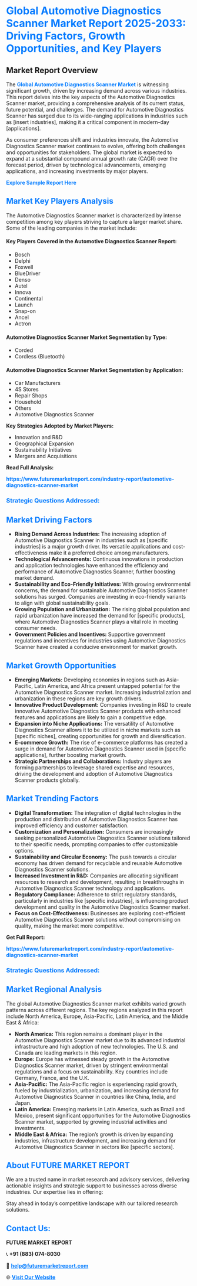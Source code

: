 <h1 style="color: #007BFF;">Global Automotive Diagnostics Scanner Market Report 2025-2033: Driving Factors, Growth Opportunities, and Key Players</h1>

<section id="overview">
<h2>Market Report Overview</h2>
<p>The <a href="https://www.futuremarketreport.com/industry-report/automotive-diagnostics-scanner-market" style="color: #007BFF; text-decoration: none;"><strong>Global Automotive Diagnostics Scanner Market</strong></a> is witnessing significant growth, driven by increasing demand across various industries. This report delves into the key aspects of the Automotive Diagnostics Scanner market, providing a comprehensive analysis of its current status, future potential, and challenges. The demand for Automotive Diagnostics Scanner has surged due to its wide-ranging applications in industries such as [insert industries], making it a critical component in modern-day [applications].</p>
<p>As consumer preferences shift and industries innovate, the Automotive Diagnostics Scanner market continues to evolve, offering both challenges and opportunities for stakeholders. The global market is expected to expand at a substantial compound annual growth rate (CAGR) over the forecast period, driven by technological advancements, emerging applications, and increasing investments by major players.</p>
</section>

<section id="overview">
<p><a href="https://www.futuremarketreport.com/request-sample/reportId=126134" style="color: #007BFF; text-decoration: none;"><strong>Explore Sample Report Here</strong></a></p>
</section>

<section id="key-players">
<h2 style="color: #007BFF;">Market Key Players Analysis</h2>
<p>The Automotive Diagnostics Scanner market is characterized by intense competition among key players striving to capture a larger market share. Some of the leading companies in the market include:</p>
<h4>Key Players Covered in the Automotive Diagnostics Scanner Report:</h4>
<ul><li>Bosch</li><li>Delphi</li><li>Foxwell</li><li>BlueDriver</li><li>Denso</li><li>Autel</li><li>Innova</li><li>Continental</li><li>Launch</li><li>Snap-on</li><li>Ancel</li><li>Actron</li></ul>
<h4>Automotive Diagnostics Scanner Market Segmentation by Type:</h4>
<ul><li>Corded</li><li>Cordless (Bluetooth)</li></ul>

<h4>Automotive Diagnostics Scanner Market Segmentation by Application:</h4>
<ul><li>Car Manufacturers</li><li>4S Stores</li><li>Repair Shops</li><li>Household</li><li>Others</li><li>Automotive Diagnostics Scanner</li></ul>
<p><strong>Key Strategies Adopted by Market Players:</strong></p>
<ul>
<li>Innovation and R&D</li>
<li>Geographical Expansion</li>
<li>Sustainability Initiatives</li>
<li>Mergers and Acquisitions</li>
</ul>
</section>

<section>
<p><strong>Read Full Analysis: </strong></p><a href="https://www.futuremarketreport.com/industry-report/automotive-diagnostics-scanner-market" style="color: #007BFF; text-decoration: none;"><strong>https://www.futuremarketreport.com/industry-report/automotive-diagnostics-scanner-market</strong></a>
<h3 style="color: #007BFF;">Strategic Questions Addressed:</h3>
</section>

<section id="driving-factors">
<h2 style="color: #007BFF;">Market Driving Factors</h2>
<ul>
<li><strong>Rising Demand Across Industries:</strong> The increasing adoption of Automotive Diagnostics Scanner in industries such as [specific industries] is a major growth driver. Its versatile applications and cost-effectiveness make it a preferred choice among manufacturers.</li>
<li><strong>Technological Advancements:</strong> Continuous innovations in production and application technologies have enhanced the efficiency and performance of Automotive Diagnostics Scanner, further boosting market demand.</li>
<li><strong>Sustainability and Eco-Friendly Initiatives:</strong> With growing environmental concerns, the demand for sustainable Automotive Diagnostics Scanner solutions has surged. Companies are investing in eco-friendly variants to align with global sustainability goals.</li>
<li><strong>Growing Population and Urbanization:</strong> The rising global population and rapid urbanization have increased the demand for [specific products], where Automotive Diagnostics Scanner plays a vital role in meeting consumer needs.</li>
<li><strong>Government Policies and Incentives:</strong> Supportive government regulations and incentives for industries using Automotive Diagnostics Scanner have created a conducive environment for market growth.</li>
</ul>
</section>

<section id="growth-opportunities">
<h2 style="color: #007BFF;">Market Growth Opportunities</h2>
<ul>
<li><strong>Emerging Markets:</strong> Developing economies in regions such as Asia-Pacific, Latin America, and Africa present untapped potential for the Automotive Diagnostics Scanner market. Increasing industrialization and urbanization in these regions are key growth drivers.</li>
<li><strong>Innovative Product Development:</strong> Companies investing in R&D to create innovative Automotive Diagnostics Scanner products with enhanced features and applications are likely to gain a competitive edge.</li>
<li><strong>Expansion into Niche Applications:</strong> The versatility of Automotive Diagnostics Scanner allows it to be utilized in niche markets such as [specific niches], creating opportunities for growth and diversification.</li>
<li><strong>E-commerce Growth:</strong> The rise of e-commerce platforms has created a surge in demand for Automotive Diagnostics Scanner used in [specific applications], further boosting market growth.</li>
<li><strong>Strategic Partnerships and Collaborations:</strong> Industry players are forming partnerships to leverage shared expertise and resources, driving the development and adoption of Automotive Diagnostics Scanner products globally.</li>
</ul>
</section>

<section id="trending-factors">
<h2 style="color: #007BFF;">Market Trending Factors</h2>
<ul>
<li><strong>Digital Transformation:</strong> The integration of digital technologies in the production and distribution of Automotive Diagnostics Scanner has improved efficiency and customer satisfaction.</li>
<li><strong>Customization and Personalization:</strong> Consumers are increasingly seeking personalized Automotive Diagnostics Scanner solutions tailored to their specific needs, prompting companies to offer customizable options.</li>
<li><strong>Sustainability and Circular Economy:</strong> The push towards a circular economy has driven demand for recyclable and reusable Automotive Diagnostics Scanner solutions.</li>
<li><strong>Increased Investment in R&D:</strong> Companies are allocating significant resources to research and development, resulting in breakthroughs in Automotive Diagnostics Scanner technology and applications.</li>
<li><strong>Regulatory Compliance:</strong> Adherence to strict regulatory standards, particularly in industries like [specific industries], is influencing product development and quality in the Automotive Diagnostics Scanner market.</li>
<li><strong>Focus on Cost-Effectiveness:</strong> Businesses are exploring cost-efficient Automotive Diagnostics Scanner solutions without compromising on quality, making the market more competitive.</li>
</ul>
</section>

<section>
<p><strong>Get Full Report: </strong></p><a href="https://www.futuremarketreport.com/industry-report/automotive-diagnostics-scanner-market" style="color: #007BFF; text-decoration: none;"><strong>https://www.futuremarketreport.com/industry-report/automotive-diagnostics-scanner-market</strong></a>
<h3 style="color: #007BFF;">Strategic Questions Addressed:</h3>
</section>


<section id="regional-analysis">
<h2 style="color: #007BFF;">Market Regional Analysis</h2>
<p>The global Automotive Diagnostics Scanner market exhibits varied growth patterns across different regions. The key regions analyzed in this report include North America, Europe, Asia-Pacific, Latin America, and the Middle East & Africa:</p>
<ul>
<li><strong>North America:</strong> This region remains a dominant player in the Automotive Diagnostics Scanner market due to its advanced industrial infrastructure and high adoption of new technologies. The U.S. and Canada are leading markets in this region.</li>
<li><strong>Europe:</strong> Europe has witnessed steady growth in the Automotive Diagnostics Scanner market, driven by stringent environmental regulations and a focus on sustainability. Key countries include Germany, France, and the U.K.</li>
<li><strong>Asia-Pacific:</strong> The Asia-Pacific region is experiencing rapid growth, fueled by industrialization, urbanization, and increasing demand for Automotive Diagnostics Scanner in countries like China, India, and Japan.</li>
<li><strong>Latin America:</strong> Emerging markets in Latin America, such as Brazil and Mexico, present significant opportunities for the Automotive Diagnostics Scanner market, supported by growing industrial activities and investments.</li>
<li><strong>Middle East & Africa:</strong> The region’s growth is driven by expanding industries, infrastructure development, and increasing demand for Automotive Diagnostics Scanner in sectors like [specific sectors].</li>
</ul>
</section>

<footer>
<h2 style="color: #007BFF;">About FUTURE MARKET REPORT</h2>
<p>We are a trusted name in market research and advisory services, delivering actionable insights and strategic support to businesses across diverse industries. Our expertise lies in offering:</p>

<p>Stay ahead in today’s competitive landscape with our tailored research solutions.</p>

<h2 style="color: #007BFF;">Contact Us:</h2>
<p><strong>FUTURE MARKET REPORT</strong></p>
<p>📞 <strong>+91 (883) 074-8030</strong></p>
<p>📧 <strong><a href="mailto:help@futuremarketreport.com" style="color: #007BFF;">help@futuremarketreport.com</a></strong></p>
<p>🌐 <strong><a href="https://www.futuremarketreport.com/" style="color: #007BFF;">Visit Our Website</a></strong></p>
</footer>